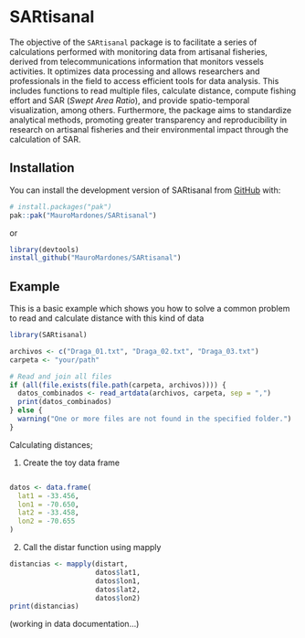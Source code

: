 
<!-- README.md is generated from README.Rmd. Please edit that file -->

# SARtisanal

<!-- badges: start -->
<!-- badges: end -->

The objective of the `SARtisanal` package is to facilitate a series of
calculations performed with monitoring data from artisanal fisheries,
derived from telecommunications information that monitors vessels
activities. It optimizes data processing and allows researchers and
professionals in the field to access efficient tools for data analysis.
This includes functions to read multiple files, calculate distance,
compute fishing effort and SAR (*Swept Area Ratio*), and provide
spatio-temporal visualization, among others. Furthermore, the package
aims to standardize analytical methods, promoting greater transparency
and reproducibility in research on artisanal fisheries and their
environmental impact through the calculation of SAR.

## Installation

You can install the development version of SARtisanal from
[GitHub](https://github.com/) with:

``` r
# install.packages("pak")
pak::pak("MauroMardones/SARtisanal")
```

or

``` r
library(devtools)
install_github("MauroMardones/SARtisanal")
```

## Example

This is a basic example which shows you how to solve a common problem to
read and calculate distance with this kind of data

``` r
library(SARtisanal)
```

``` r
archivos <- c("Draga_01.txt", "Draga_02.txt", "Draga_03.txt")
carpeta <- "your/path"

# Read and join all files
if (all(file.exists(file.path(carpeta, archivos)))) {
  datos_combinados <- read_artdata(archivos, carpeta, sep = ",")
  print(datos_combinados)
} else {
  warning("One or more files are not found in the specified folder.")
}
```

Calculating distances;

1.  Create the toy data frame

``` r

datos <- data.frame(
  lat1 = -33.456,
  lon1 = -70.650,
  lat2 = -33.458,
  lon2 = -70.655
)
```

2.  Call the distar function using mapply

``` r
distancias <- mapply(distart, 
                     datos$lat1, 
                     datos$lon1, 
                     datos$lat2, 
                     datos$lon2)
print(distancias)
```

(working in data documentation…)
